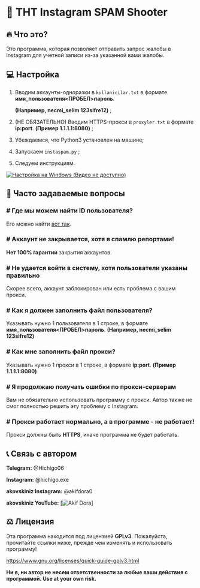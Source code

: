 # 🌙 THT Instagram SPAM Shooter

## 🔥 Что это?
Это программа, которая позволяет отправить запрос жалобы в Instagram для учетной записи из-за указанной вами жалобы.

 ## 💻 Настройка
 
 1. Вводим аккаунты-одноразки в `kullanicilar.txt` в формате **имя_пользователя<ПРОБЕЛ>пароль**. 
    
    **(Например, necmi_selim 123sifre12)** ;
 3. (НЕ ОБЯЗАТЕЛЬНО) Вводим HTTPS-прокси в `proxyler.txt` в формате **ip:port**. **(Пример 1.1.1.1:8080)** ;
 4. Убеждаемся, что Python3 установлен на машине;
 5. Запускаем `instaspam.py` ; 
 6. Следуем инструкциям.

 [![Настройка на Windows (_Видео не доступно_)](https://img.youtube.com/vi/XU6nJ__anaY/0.jpg)](https://www.youtube.com/watch?v=XU6nJ__anaY)
 
 
 ## 🤔 Часто задаваемые вопросы

### # Где мы можем найти ID пользователя?
Его можно найти [вот так](https://codeofaninja.com/tools/find-instagram-user-id).
### # Аккаунт не закрывается, хотя я спамлю репортами!

**Нет 100% гарантии** закрытия аккаунтов.

### # Не удается войти в систему, хотя пользователи указаны правильно

Скорее всего, аккаунт заблокирован или есть проблема с вашим прокси.

### # Как я должен заполнить файл пользователя?
Указывать нужно 1 пользователя в 1 строке, в формате **имя_пользователя<ПРОБЕЛ>пароль**. **(Например, necmi_selim 123sifre12)**

### # Как мне заполнить файл прокси?
Указывать нужно 1 прокси в 1 строке, в формате **ip:port**. **(Пример 1.1.1.1:8080)**

### # Я продолжаю получать ошибки по прокси-серверам
Вам не обязательно использовать программу с прокси. Автор также не смог полностью решить эту проблему с Instagram.

### # Прокси работает нормально, а в программе - не работает!
Прокси должны быть **HTTPS**, иначе программа не будет работать.

## 📞 Связь с автором

**Telegram:** @Hichigo06 

**Instagram:** @hichigo.exe



**akovskiniz Instagram:** @akifdora0

**akovskiniz YouTube:**  [![Akif Dora](https://www.youtube.com/channel/UCxaifS9Pam5QDp1NE2SPXqA)]

##  ⚖️ Лицензия

Эта программа находится под лицензией **GPLv3**. Пожалуйста, прочитайте ссылки ниже, прежде чем изменять и использовать программу!

https://www.gnu.org/licenses/quick-guide-gplv3.html

**Ни я, ни автор не несем ответственности за любые ваши действия с программой. Use at your own risk.**
